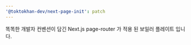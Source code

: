 ```yaml
---
'@toktokhan-dev/next-page-init': patch
---
```


똑똑한 개발자 컨벤션이 담긴 Next.js page-router 가 적용 된 보일러 플레이트 입니다.
